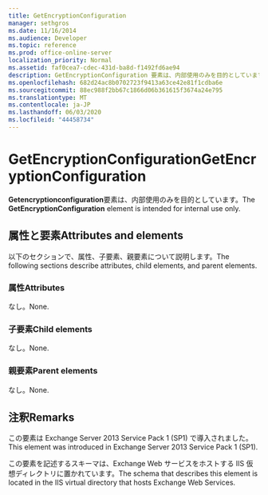 ```yaml
---
title: GetEncryptionConfiguration
manager: sethgros
ms.date: 11/16/2014
ms.audience: Developer
ms.topic: reference
ms.prod: office-online-server
localization_priority: Normal
ms.assetid: faf0cea7-cdec-431d-ba8d-f1492fd6ae94
description: GetEncryptionConfiguration 要素は、内部使用のみを目的としています。
ms.openlocfilehash: 682d24ac8b0702723f9413a63ce42e81f1cdba6e
ms.sourcegitcommit: 88ec988f2bb67c1866d06b361615f3674a24e795
ms.translationtype: MT
ms.contentlocale: ja-JP
ms.lasthandoff: 06/03/2020
ms.locfileid: "44458734"
---
```

# <a name="getencryptionconfiguration"></a><span data-ttu-id="fecc6-103">GetEncryptionConfiguration</span><span class="sxs-lookup"><span data-stu-id="fecc6-103">GetEncryptionConfiguration</span></span>

<span data-ttu-id="fecc6-104">**Getencryptionconfiguration**要素は、内部使用のみを目的としています。</span><span class="sxs-lookup"><span data-stu-id="fecc6-104">The **GetEncryptionConfiguration** element is intended for internal use only.</span></span> 

## <a name="attributes-and-elements"></a><span data-ttu-id="fecc6-105">属性と要素</span><span class="sxs-lookup"><span data-stu-id="fecc6-105">Attributes and elements</span></span>

<span data-ttu-id="fecc6-106">以下のセクションで、属性、子要素、親要素について説明します。</span><span class="sxs-lookup"><span data-stu-id="fecc6-106">The following sections describe attributes, child elements, and parent elements.</span></span>
  
### <a name="attributes"></a><span data-ttu-id="fecc6-107">属性</span><span class="sxs-lookup"><span data-stu-id="fecc6-107">Attributes</span></span>

<span data-ttu-id="fecc6-108">なし。</span><span class="sxs-lookup"><span data-stu-id="fecc6-108">None.</span></span>
  
### <a name="child-elements"></a><span data-ttu-id="fecc6-109">子要素</span><span class="sxs-lookup"><span data-stu-id="fecc6-109">Child elements</span></span>

<span data-ttu-id="fecc6-110">なし。</span><span class="sxs-lookup"><span data-stu-id="fecc6-110">None.</span></span>
  
### <a name="parent-elements"></a><span data-ttu-id="fecc6-111">親要素</span><span class="sxs-lookup"><span data-stu-id="fecc6-111">Parent elements</span></span>

<span data-ttu-id="fecc6-112">なし。</span><span class="sxs-lookup"><span data-stu-id="fecc6-112">None.</span></span>
  
## <a name="remarks"></a><span data-ttu-id="fecc6-113">注釈</span><span class="sxs-lookup"><span data-stu-id="fecc6-113">Remarks</span></span>

<span data-ttu-id="fecc6-114">この要素は Exchange Server 2013 Service Pack 1 (SP1) で導入されました。</span><span class="sxs-lookup"><span data-stu-id="fecc6-114">This element was introduced in Exchange Server 2013 Service Pack 1 (SP1).</span></span>
  
<span data-ttu-id="fecc6-115">この要素を記述するスキーマは、Exchange Web サービスをホストする IIS 仮想ディレクトリに置かれています。</span><span class="sxs-lookup"><span data-stu-id="fecc6-115">The schema that describes this element is located in the IIS virtual directory that hosts Exchange Web Services.</span></span>
  

